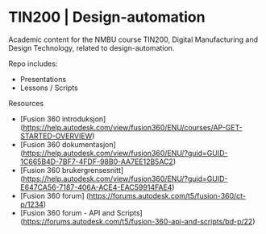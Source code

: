 # TIN200 | Design-automation

Academic content for the NMBU course TIN200, Digital Manufacturing and Design Technology, related to design-automation.

Repo includes:

- Presentations
- Lessons / Scripts

Resources
- [Fusion 360 introduksjon] (https://help.autodesk.com/view/fusion360/ENU/courses/AP-GET-STARTED-OVERVIEW)
- [Fusion 360 dokumentasjon] (https://help.autodesk.com/view/fusion360/ENU/?guid=GUID-1C665B4D-7BF7-4FDF-98B0-AA7EE12B5AC2)
- [Fusion 360 brukergrensesnitt] (https://help.autodesk.com/view/fusion360/ENU/?guid=GUID-E647CA56-7187-406A-ACE4-EAC59914FAE4)
- [Fusion 360 forum] (https://forums.autodesk.com/t5/fusion-360/ct-p/1234)
- [Fusion 360 forum - API and Scripts] (https://forums.autodesk.com/t5/fusion-360-api-and-scripts/bd-p/22)

